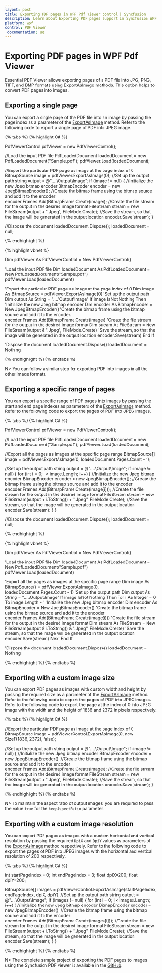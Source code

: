 ```yaml
---
layout: post
title: Exporting PDF pages in WPF Pdf Viewer control | Syncfusion
description: Learn about Exporting PDF pages support in Syncfusion WPF Pdf Viewer control, its elements and more.
platform: wpf
control: PDF Viewer
 documentation: ug
---
```


# Exporting PDF pages in WPF Pdf Viewer

Essential PDF Viewer allows exporting pages of a PDF file into JPG, PNG, TIFF, and BMP formats using [ExportAsImage](https://help.syncfusion.com/cr/wpf/Syncfusion.Windows.PdfViewer.PdfViewerControl.html#Syncfusion_Windows_PdfViewer_PdfViewerControl_ExportAsImage_System_Int32_) methods. This option helps to convert PDF pages into images.

## Exporting a single page

You can export a single page of the PDF file into an image by passing the page index as a parameter of the [ExportAsImage](https://help.syncfusion.com/cr/wpf/Syncfusion.Windows.PdfViewer.PdfViewerControl.html#Syncfusion_Windows_PdfViewer_PdfViewerControl_ExportAsImage_System_Int32_) method. Refer to the following code to export a single page of PDF into JPEG image.

{% tabs %}
{% highlight C# %}

PdfViewerControl pdfViewer = new PdfViewerControl();

//Load the input PDF file
PdfLoadedDocument loadedDocument = new PdfLoadedDocument("Sample.pdf");
pdfViewer.Load(loadedDocument);

//Export the particular PDF page as image at the page index of 0
BitmapSource image = pdfViewer.ExportAsImage(0);
//Set up the output path
string output = @"..\..\Output\Image";
if (image != null)
{
	//Initialize the new Jpeg bitmap encoder
	BitmapEncoder encoder = new JpegBitmapEncoder();
	//Create the bitmap frame using the bitmap source and add it to the encoder
	encoder.Frames.Add(BitmapFrame.Create(image));
	//Create the file stream for the output in the desired image format
	FileStream stream = new FileStream(output + ".Jpeg", FileMode.Create);
	//Save the stream, so that the image will be generated in the output location
	encoder.Save(stream);
}

//Dispose the document
loadedDocument.Dispose();
loadedDocument = null;

{% endhighlight %}

{% highlight vbnet %}

Dim pdfViewer As PdfViewerControl = New PdfViewerControl()

'Load the input PDF file
Dim loadedDocument As PdfLoadedDocument = New PdfLoadedDocument("Sample.pdf")
pdfViewer.Load(loadedDocument)

'Export the particular PDF page as image at the page index of 0
Dim image As BitmapSource = pdfViewer.ExportAsImage(0)
'Set up the output path
Dim output As String = "..\..\Output\Image"
If image IsNot Nothing Then
	'Initialize the new Jpeg bitmap encoder
	Dim encoder As BitmapEncoder = New JpegBitmapEncoder()
	'Create the bitmap frame using the bitmap source and add it to the encoder.
	encoder.Frames.Add(BitmapFrame.Create(image))
	'Create the file stream for the output in the desired image format
	Dim stream As FileStream = New FileStream(output & ".Jpeg", FileMode.Create)
	'Save the stream, so that the image will be generated in the output location
	encoder.Save(stream)
End If

'Dispose the document
loadedDocument.Dispose()
loadedDocument = Nothing

{% endhighlight %}
{% endtabs %}

N> You can follow a similar step for exporting PDF into images in all the other image formats.

## Exporting a specific range of pages

You can export a specific range of PDF pages into images by passing the start and end page indexes as parameters of the [ExportAsImage](https://help.syncfusion.com/cr/wpf/Syncfusion.Windows.PdfViewer.PdfViewerControl.html#Syncfusion_Windows_PdfViewer_PdfViewerControl_ExportAsImage_System_Int32_System_Int32_) method. Refer to the following code to export the pages of PDF into JPEG images.

{% tabs %}
{% highlight C# %}

PdfViewerControl pdfViewer = new PdfViewerControl();

//Load the input PDF file
PdfLoadedDocument loadedDocument = new PdfLoadedDocument("Sample.pdf");
pdfViewer.Load(loadedDocument);

//Export all the pages as images at the specific page range
BitmapSource[] image = pdfViewer.ExportAsImage(0, loadedDocument.Pages.Count - 1);

//Set up the output path
string output = @"..\..\Output\Image";
if (image != null)
{
	for (int i = 0; i < image.Length; i++)
	{
		//Initialize the new Jpeg bitmap encoder
		BitmapEncoder encoder = new JpegBitmapEncoder();
		//Create the bitmap frame using the bitmap source and add it to the encoder
		encoder.Frames.Add(BitmapFrame.Create(image[i]));
		//Create the file stream for the output in the desired image format
		FileStream stream = new FileStream(output + i.ToString() + ".Jpeg", FileMode.Create);
		//Save the stream, so that the image will be generated in the output location
		encoder.Save(stream);
	}
}

//Dispose the document
loadedDocument.Dispose();
loadedDocument = null;

{% endhighlight %}

{% highlight vbnet %}

Dim pdfViewer As PdfViewerControl = New PdfViewerControl()

'Load the input PDF file
Dim loadedDocument As PdfLoadedDocument = New PdfLoadedDocument("Sample.pdf")
pdfViewer.Load(loadedDocument)

'Export all the pages as images at the specific page range
Dim image As BitmapSource() = pdfViewer.ExportAsImage(0, loadedDocument.Pages.Count - 1)
'Set up the output path
Dim output As String = "..\..\Output\Image"
If image IsNot Nothing Then
	For i As Integer = 0 To image.Length - 1
		'Initialize the new Jpeg bitmap encoder
		Dim encoder As BitmapEncoder = New JpegBitmapEncoder()
		'Create the bitmap frame using the bitmap source and add it to the encoder
		encoder.Frames.Add(BitmapFrame.Create(image(i)))
		'Create the file stream for the output in the desired image format
		Dim stream As FileStream = New FileStream(output & i.ToString() & ".Jpeg", FileMode.Create)
		'Save the stream, so that the image will be generated in the output location
		encoder.Save(stream)
	Next
End If

'Dispose the document
loadedDocument.Dispose()
loadedDocument = Nothing

{% endhighlight %}
{% endtabs %}

## Exporting with a custom image size

You can export PDF pages as images with custom width and height by passing the required size as a parameter of the [ExportAsImage](https://help.syncfusion.com/cr/wpf/Syncfusion.Windows.PdfViewer.PdfViewerControl.html#Syncfusion_Windows_PdfViewer_PdfViewerControl_ExportAsImage_System_Int32_System_Drawing_SizeF_System_Boolean_) method. Refer to the following code to export the pages of PDF into JPEG images. Refer to the following code to export the page at the index of 0 into JPEG image with the width and the height of 1836 and 2372 in pixels respectively.

{% tabs %}
{% highlight C# %}

//Export the particular PDF page as image at the page index of 0
BitmapSource image = pdfViewerControl.ExportAsImage(0, new SizeF(1836, 2372), false);

//Set up the output path
string output = @"..\..\Output\Image";
if (image != null)
{
	//Initialize the new Jpeg bitmap encoder
	BitmapEncoder encoder = new JpegBitmapEncoder();
	//Create the bitmap frame using the bitmap source and add it to the encoder
	encoder.Frames.Add(BitmapFrame.Create(image));
	//Create the file stream for the output in the desired image format
	FileStream stream = new FileStream(output + ".Jpeg", FileMode.Create);
	//Save the stream, so that the image will be generated in the output location
	encoder.Save(stream);
}

{% endhighlight %}
{% endtabs %}

N> To maintain the aspect ratio of output images, you are required to pass the value `true` for the `keepAspectRatio` parameter.

## Exporting with a custom image resolution

You can export PDF pages as images with a custom horizontal and vertical resolution by passing the required `DpiX` and `DpiY` values as parameters of the [ExportAsImage](https://help.syncfusion.com/cr/wpf/Syncfusion.Windows.PdfViewer.PdfViewerControl.html#Syncfusion_Windows_PdfViewer_PdfViewerControl_ExportAsImage_System_Int32_System_Int32_System_Single_System_Single_) method respectively. Refer to the following code to export the pages of PDF into JPEG images with the horizontal and vertical resolution of 200 respectively.

{% tabs %}
{% highlight C# %}

int startPageIndex = 0;
int endPageIndex = 3;
float dpiX=200;
float dpiY=200;

BitmapSource[] images = pdfViewerControl.ExportAsImage(startPageIndex, endPageIndex, dpiX, dpiY);
//Set up the output path
string output = @"..\..\Output\Image";
if (images != null)
{
	for (int i = 0; i < images.Length; i++)
	{
		//Initialize the new Jpeg bitmap encoder
		BitmapEncoder encoder = new JpegBitmapEncoder();
		//Create the bitmap frame using the bitmap source and add it to the encoder
		encoder.Frames.Add(BitmapFrame.Create(images[i]));
		//Create the file stream for the output in the desired image format
		FileStream stream = new FileStream(output + i.ToString() + ".Jpeg", FileMode.Create);
		//Save the stream, so that the image will be generated in the output location
		encoder.Save(stream);
	}
}

{% endhighlight %}
{% endtabs %}

N> The complete sample project of exporting the PDF pages to images using the Syncfusion PDF viewer is available in the [GitHub](https://github.com/SyncfusionExamples/WPF-PDFViewer-Examples/tree/master/Export/PDFToImage).
